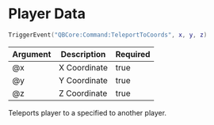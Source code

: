 # Player Data

```lua
TriggerEvent("QBCore:Command:TeleportToCoords", x, y, z)
```

| Argument | Description | Required |
| ----------- | ----------- | ----------- |
| @x | X Coordinate | true |
| @y | Y Coordinate | true |
| @z | Z Coordinate | true |

Teleports player to a specified to another player.